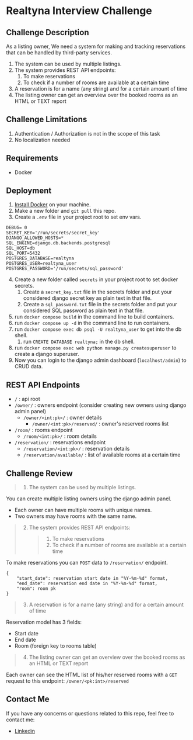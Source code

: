 # Realtyna Interview Challenge

## Challenge Description

As a listing owner, We need a system for making and tracking reservations that can be handled by third-party services.

1. The system can be used by multiple listings.
2. The system provides REST API endpoints:
   1. To make reservations
   2. To check if a number of rooms are available at a certain time
3. A reservation is for a name (any string) and for a certain amount of time
4. The listing owner can get an overview over the booked rooms as an HTML or TEXT report

## Challenge Limitations

1. Authentication / Authorization is not in the scope of this task
2. No localization needed

## Requirements

- Docker

## Deployment

1. [Install Docker](https://docs.docker.com/engine/install/) on your machine.
2. Make a new folder and `git pull` this repo.
3. Create a `.env` file in your project root to set env vars.

```
DEBUG= 0
SECRET_KEY='/run/secrets/secret_key'
DJANGO_ALLOWED_HOSTS=*
SQL_ENGINE=django.db.backends.postgresql
SQL_HOST=db
SQL_PORT=5432
POSTGRES_DATABASE=realtyna
POSTGRES_USER=realtyna_user
POSTGRES_PASSWORD='/run/secrets/sql_password'
```

4. Create a new folder called `secrets` in your project root to set docker secrets.
   1. Create a `secret_key.txt` file in the secrets folder and put your considered django secret key as plain text in that file.
   2. Create a `sql_password.txt` file in the secrets folder and put your considered SQL password as plain text in that file.
5. run `docker compose build` in the command line to build containers.
6. run `docker compose up -d` in the command line to run containers.
7. run `docker compose exec db psql -U realtyna_user` to get into the db shell.
   1. run `CREATE DATABASE realtyna;` in the db shell.
8. run `docker compose exec web python manage.py createsuperuser` to create a django superuser.
9. Now you can login to the django admin dashboard (`localhost/admin`) to CRUD data.

## REST API Endpoints

- `/` : api root
- `/owner/` : owners endpoint (consider creating new owners using django admin panel)
  - `/owner/<int:pk>/` : owner details
    - `/owner/<int:pk>/reserved/` : owner's reserved rooms list
- `/room/` : rooms endpoint
  - `/room/<int:pk>/` : room details
- `/reservation/` : reservations endpoint
  - `/reservation/<int:pk>/` : reservation details
  - `/reservation/available/` : list of available rooms at a certain time

## Challenge Review

> 1. The system can be used by multiple listings.

You can create multiple listing owners using the django admin panel.

- Each owner can have multiple rooms with unique names.
- Two owners may have rooms with the same name.

> 2. The system provides REST API endpoints:
>    > 1. To make reservations
>    > 2. To check if a number of rooms are available at a certain time

To make reservations you can `POST` data to `/reservation/` endpoint.

```
{
    "start_date": reservation start date in "%Y-%m-%d" format,
    "end_date": reservation end date in "%Y-%m-%d" format,
    "room": room pk
}
```

> 3. A reservation is for a name (any string) and for a certain amount of time

Reservation model has 3 fields:

- Start date
- End date
- Room (foreign key to rooms table)

> 4. The listing owner can get an overview over the booked rooms as an HTML or TEXT report

Each owner can see the HTML list of his/her reserved rooms with a `GET` request to this endpoint:
`/owner/<pk:int>/reserved`

## Contact Me

If you have any concerns or questions related to this repo, feel free to contact me:

- [Linkedin](https://linkedin.com/in/htondro)
